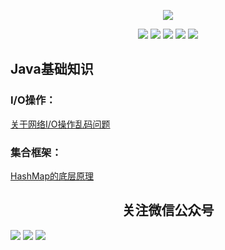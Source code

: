 <p align="center">
    <a href="https://github.com/JavaLiuTongXue/JavaCoding" target="_blank">
        <img src="https://pic.cnblogs.com/avatar/2344519/20220701140243.png" width=""/>
    </a>
</p>

<p align="center">
  <a href="#公众号"><img src="https://img.shields.io/badge/%E5%85%AC%E4%BC%97%E5%8F%B7-不会说话的刘同学-lightgrey.svg"></a>
  <a href="https://juejin.cn/user/3505706534177976"><img src="https://img.shields.io/badge/juejin-掘金-blue.svg"></a>
  <a href="https://www.zhihu.com/people/bei-zhai-xian-sheng-63"><img src="https://img.shields.io/badge/zhihu-知乎-informational"></a>
  <a href="https://blog.csdn.net/weixin_42379035?spm=1000.2115.3001.5343"><img src="https://img.shields.io/badge/csdn-CSDN-red.svg"></a>
  <a href="https://www.cnblogs.com/JavaLiuTongXue/"><img src="https://img.shields.io/badge/cnblogs-博客园-important.svg"></a>
</p>



## Java基础知识

  ### I/O操作：
   
   [关于网络I/O操作乱码问题](https://www.cnblogs.com/JavaLiuTongXue/articles/16839160.html)
	   
  ### 集合框架：
   [HashMap的底层原理](https://mp.weixin.qq.com/s?__biz=Mzg2NjA3ODE4Ng==&mid=2247484176&idx=1&sn=6182b713a43487dd46b3c983c6dda1f5&chksm=ce511f95f9269683a6009232b0d5aa66aa01f49ab1a425798e39c5781bc4d9eda546866ed48f&token=479818814&lang=zh_CN#rd)
   
##
 <div align="center"><a name="公众号"><h2>关注微信公众号</h2></a></div>

 ![](https://mmbiz.qpic.cn/mmbiz_jpg/bllsic4ibcxqQd0Kah83iaXpcuLNm7PcWkCITvlYF73Od6FgOial8qsDRI9k3Q0wP4FU2iafrRJYTfMKWGqzfasFeLw/0?wx_fmt=jpeg)
 ![](https://mmbiz.qpic.cn/mmbiz_jpg/bllsic4ibcxqQd0Kah83iaXpcuLNm7PcWkCKGobEc08mnCMxbPJZs6jL5wsTyeu7Ut0goCtm5HwNmg8lYN1n7azLw/0?wx_fmt=jpeg)
 ![](https://mmbiz.qpic.cn/mmbiz_jpg/bllsic4ibcxqQd0Kah83iaXpcuLNm7PcWkCITvlYF73Od6FgOial8qsDRI9k3Q0wP4FU2iafrRJYTfMKWGqzfasFeLw/0?wx_fmt=jpeg)